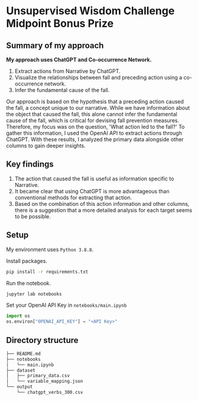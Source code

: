 # Unsupervised Wisdom Challenge Midpoint Bonus Prize

## Summary of my approach

**My approach uses ChatGPT and Co-occurrence Network.**
1. Extract actions from Narrative by ChatGPT.
2. Visualize the relationships between fall and preceding action using a co-occurrence network.
3. Infer the fundamental cause of the fall.

Our approach is based on the hypothesis that a preceding action caused the fall, a concept unique to our narrative. While we have information about the object that caused the fall, this alone cannot infer the fundamental cause of the fall, which is critical for devising fall prevention measures. Therefore, my focus was on the question, 'What action led to the fall?' To gather this information, I used the OpenAI API to extract actions through ChatGPT. With these results, I analyzed the primary data alongside other columns to gain deeper insights.

## Key findings
1. The action that caused the fall is useful as information specific to Narrative.
2. It became clear that using ChatGPT is more advantageous than conventional methods for extracting that action.
3. Based on the combination of this action information and other columns, there is a suggestion that a more detailed analysis for each target seems to be possible.

## Setup

My environment uses `Python 3.8.8`.

Install packages.
```bash 
pip install -r requirements.txt
```

Run the notebook.
```bash 
jupyter lab notebooks
```

Set your OpenAI API Key in `notebooks/main.ipynb`
```python
import os
os.environ["OPENAI_API_KEY"] = "<API Key>"
```

## Directory structure
```bash
├── README.md
├── notebooks
│   └── main.ipynb
├── dataset
│   ├── primary_data.csv
│   └── variable_mapping.json
└── output
    └── chatgpt_verbs_300.csv
```